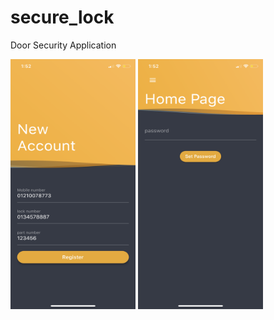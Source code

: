 # secure_lock

Door Security Application

<img src="assets/images/IMG_1297.PNG" width="200" height="400"> <img src="assets/images/IMG_1298.PNG" width="200" height="400">



